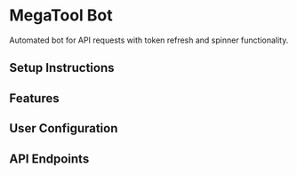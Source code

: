 # MegaTool Bot

Automated bot for API requests with token refresh and spinner functionality.

## Setup Instructions


## Features


## User Configuration


## API Endpoints


